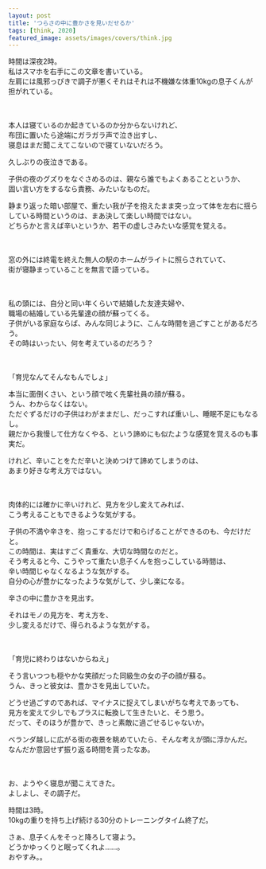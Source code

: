 ```yaml
---
layout: post
title: 'つらさの中に豊かさを見いだせるか'
tags: [think, 2020]
featured_image: assets/images/covers/think.jpg
---
```


時間は深夜2時。  
私はスマホを右手にこの文章を書いている。  
左肩には風邪っぴきで調子が悪くそれはそれは不機嫌な体重10kgの息子くんが担がれている。  
<br>
<br>

本人は寝ているのか起きているのか分からないけれど、  
布団に置いたら途端にガラガラ声で泣き出すし、  
寝息はまだ聞こえてこないので寝ていないだろう。  

久しぶりの夜泣きである。  

子供の夜のグズりをなぐさめるのは、親なら誰でもよくあることというか、  
固い言い方をするなら責務、みたいなものだ。  

静まり返った暗い部屋で、重たい我が子を抱えたまま突っ立って体を左右に揺らしている時間というのは、まあ決して楽しい時間ではない。  
どちらかと言えば辛いというか、若干の虚しさみたいな感覚を覚える。  
<br>
<br>

窓の外には終電を終えた無人の駅のホームがライトに照らされていて、  
街が寝静まっていることを無言で語っている。  
<br>
<br>


私の頭には、自分と同い年くらいで結婚した友達夫婦や、  
職場の結婚している先輩達の顔が蘇ってくる。  
子供がいる家庭ならば、みんな同じように、こんな時間を過ごすことがあるだろう。  
その時はいったい、何を考えているのだろう？  
<br>
<br>

「育児なんてそんなもんでしょ」  

本当に面倒くさい、という顔で呟く先輩社員の顔が蘇る。  
うん、わからなくはない。  
ただぐずるだけの子供はわがままだし、だっこすれば重いし、睡眠不足にもなるし。  
親だから我慢して仕方なくやる、という諦めにも似たような感覚を覚えるのも事実だ。  

けれど、辛いことをただ辛いと決めつけて諦めてしまうのは、  
あまり好きな考え方ではない。  
<br>
<br>

肉体的には確かに辛いけれど、見方を少し変えてみれば、  
こう考えることもできるような気がする。  

子供の不満や辛さを、抱っこするだけで和らげることができるのも、今だけだと。  
この時間は、実はすごく貴重な、大切な時間なのだと。  
そう考えると今、こうやって重たい息子くんを抱っこしている時間は、  
辛い時間じゃなくなるような気がする。  
自分の心が豊かになったような気がして、少し楽になる。  

辛さの中に豊かさを見出す。  

それはモノの見方を、考え方を、  
少し変えるだけで、得られるような気がする。  
<br>
<br>

「育児に終わりはないからねえ」  

そう言いつつも穏やかな笑顔だった同級生の女の子の顔が蘇る。  
うん、きっと彼女は、豊かさを見出していた。  

どうせ過ごすのであれば、マイナスに捉えてしまいがちな考えであっても、  
見方を変えて少しでもプラスに転換して生きたいと、そう思う。  
だって、そのほうが豊かで、きっと素敵に過ごせるじゃないか。

ベランダ越しに広がる街の夜景を眺めていたら、そんな考えが頭に浮かんだ。  
なんだか意図せず振り返る時間を貰ったなあ。  
<br>
<br>

お、ようやく寝息が聞こえてきた。  
よしよし、その調子だ。  

時間は3時。  
10kgの重りを持ち上げ続ける30分のトレーニングタイム終了だ。  

さぁ、息子くんをそっと降ろして寝よう。  
どうかゆっくりと眠ってくれよ......。  
おやすみ。。  
<br>
<br>


